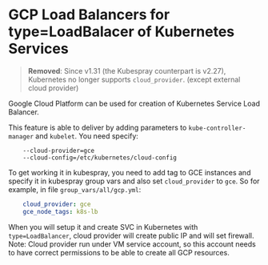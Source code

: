 # GCP Load Balancers for type=LoadBalacer of Kubernetes Services

> **Removed**: Since v1.31 (the Kubespray counterpart is v2.27), Kubernetes no longer supports `cloud_provider`. (except external cloud provider)

Google Cloud Platform can be used for creation of Kubernetes Service Load Balancer.

This feature is able to deliver by adding parameters to `kube-controller-manager` and `kubelet`. You need specify:

```ShellSession
    --cloud-provider=gce
    --cloud-config=/etc/kubernetes/cloud-config
```

To get working it in kubespray, you need to add tag to GCE instances and specify it in kubespray group vars and also set `cloud_provider` to `gce`. So for example, in file `group_vars/all/gcp.yml`:

```yaml
    cloud_provider: gce
    gce_node_tags: k8s-lb
```

When you will setup it and create SVC in Kubernetes with `type=LoadBalancer`, cloud provider will create public IP and will set firewall.
Note: Cloud provider run under VM service account, so this account needs to have correct permissions to be able to create all GCP resources.
